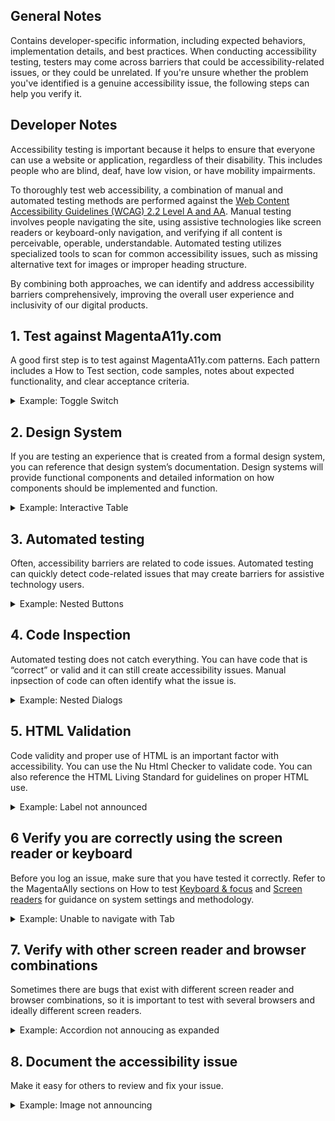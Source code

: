 ## General Notes

Contains developer-specific information, including expected behaviors, implementation details, and
best practices.
When conducting accessibility testing, testers may come across barriers that could be accessibility-related issues, or they could be unrelated. If you're unsure whether the problem you've identified is a genuine accessibility issue, the following steps can help you verify it.

## Developer Notes

Accessibility testing is important because it helps to ensure that everyone can use a website or application, regardless of their disability. This includes people who are blind, deaf, have low vision, or have mobility impairments.

To thoroughly test web accessibility, a combination of manual and automated testing methods are performed against the [Web Content Accessibility Guidelines (WCAG) 2.2 Level A and AA](https://www.w3.org/TR/WCAG22/). Manual testing involves people navigating the site, using assistive technologies like screen readers or keyboard-only navigation, and verifying if all content is perceivable, operable, understandable. Automated testing utilizes specialized tools to scan for common accessibility issues, such as missing alternative text for images or improper heading structure.

By combining both approaches, we can identify and address accessibility barriers comprehensively, improving the overall user experience and inclusivity of our digital products.

## <step-number>1.</step-number> Test against MagentaA11y.com
A good first step is to test against MagentaA11y.com patterns. Each pattern includes a How to Test section, code samples, notes about expected functionality, and clear acceptance criteria.

<details>

  <summary>
    Example: Toggle Switch
  </summary>

  <h3>Scenario</h3>
  On the web page you are testing you encounter a toggle switch that does not work with the left and right arrow keys like you believe it should.

  <h3>What to do</h3>
  To verify if arrow key support is expected for toggles on the web, you can first check MagentaA11y. Locate the [Toggle Switch](https://www.magentaa11y.com/MagentaA11yV2#/web-criteria/component/toggle-switch) component page and review the How to test section. Arrow key support is not mentioned so this is not a requirement for toggle switches and so this is not an accessibility issue. 
</details>

## <step-number>2.</step-number> Design System 
If you are testing an experience that is created from a formal design system, you can reference that design system’s documentation. Design systems will provide functional components and detailed information on how components should be implemented and function. 

<details>

  <summary>
    Example: Interactive Table
  </summary>

  <h3>Scenario</h3>
  You are testing a page that consists of an interactive table. When you send keyboard focus to the table, focus skips the table headers and jumps to the second row. You are not sure if this is a focus order issue.

  <h3>What to do</h3>
  You know this project uses the brand-new design system, so you check the documentation for the interactive table. You learn that the table is implemented as an ARIA Grid and learn that this is the expected behavior, so this is not an accessibility issue. 

</details>

## <step-number>3.</step-number> Automated testing 
Often, accessibility barriers are related to code issues. Automated testing can quickly detect code-related issues that may create barriers for assistive technology users. 

<details>

  <summary>
    Example: Nested Buttons
  </summary>

  <h3>Scenario</h3>
  You are testing a button that when activated, presents a list of options. For some reason, the screen reader will not interact with the button correctly. 

  <h3>What to do</h3>
  You have ran some automated accessibility tests and in the results there is an issue identified that indicates the author has nested a button element inside of another button element and that is not only invalid HTML, it is creating the barrier with the screen reader so this is an issue. 
<br><br>

```html
<div role="button" tabindex="0">
  <button>Click Me</button>
</div>
```

</details>

## <step-number>4.</step-number> Code Inspection 
Automated testing does not catch everything. You can have code that is “correct” or valid and it can still create accessibility issues. Manual inpsection of code can often identify what the issue is.

<details>

  <summary>
    Example: Nested Dialogs
  </summary>

  <h3>Scenario</h3>
  On the web page you are testing you encounter a dialog that is not being announced by the NVDA screen reader for some reason.

  <h3>What to do</h3>
  After opening Chrome DevTools and inspecting the code, you notice higher up in the DOM that there is a dialog element nested inside of another dialog element. While this may be valid HTML, it has created a barrier for NVDA users because it is not a standard implementation of a dialog, so this is an accessibility issue.

</details>

## <step-number>5.</step-number> HTML Validation
Code validity and proper use of HTML is an important factor with accessibility. You can use the Nu Html Checker to validate code. You can also reference the HTML Living Standard for guidelines on proper HTML use.

<details>

  <summary>
    Example: Label not announced
  </summary>

  <h3>Scenario</h3>
  An ARIA Combobox has a nearby text label, but this label is not announced by the screen reader when the widget receives focus. 

  <h3>What to do</h3>
  Using the Nu Html Checker, validate an isolated fragment of code to see if there are any code validity issues. Improper use of HTML or even spelling errors can cause accessibility barriers. For example, `aria-labeledby` is misspelled and should be `aria-labelledby`. Code validation would detect this code issue. 
</details>

## <step-number>6</step-number> Verify you are correctly using the screen reader or keyboard
Before you log an issue, make sure that you have tested it correctly. Refer to the MagentaAlly sections on How to test [Keyboard & focus](https://www.magentaa11y.com/MagentaA11yV2#/how-to-test/page-level/keyboard-&-focus/) and [Screen readers](https://www.magentaa11y.com/MagentaA11yV2#/how-to-test/page-level/screen-readers/) for guidance on system settings and methodology. 

<details>

  <summary>
    Example: Unable to navigate with Tab
  </summary>

  <h3>Scenario</h3>
  You are attempting to test a web page on your Mac with your keyboard, but are unable to focus on elements you think should be focusable with the Tab key.

  <h3>What to do</h3>
  On your Mac, you go into the "Keyboard" section of your "System Settings" and see that "Keyboard navigation" has not been turned on. Once you turn it on, you are able to tab through the page as expected so this is not an issue. 

</details> 

## <step-number>7.</step-number> Verify with other screen reader and browser combinations 
Sometimes there are bugs that exist with different screen reader and browser combinations, so it is important to test with several browsers and ideally different screen readers.

<details>

  <summary>
    Example: Accordion not annoucing as expanded
  </summary>

  <h3>Scenario</h3>
  You are testing a page in Chrome with NVDA. On page load there is an expanded accordion button, but it is not annoucing as expanded with NVDA.

  <h3>What to do</h3>
  You inspect the code and see the appropriate `aria-expanded="true"` attribute, so you test the same page in Firefox with NVDA and JAWS, as well as in Safari with Voiceover. The button is announcing as expected in all environments so you determine there is a bug with NVDA/Chrome and do not need to mark it as an accessibility issue. 

</details> 

## <step-number>8.</step-number> Document the accessibility issue 
Make it easy for others to review and fix your issue. 

 <details>

  <summary>
    Example: Image not announcing 
  </summary>
  
  <h3>Scenario</h3>
  You discovered an image of a product that is not announcing for screen readers on the home page because it is missing an alt attribute.

  <h3>What to do</h3>
  You want to clearly capture the exact steps to recreate the issue in your organizations bug tracking system.
  
  <ul>
    <li>The URL where the image is located</li>
    <li>A description of the image and its location on the page</li>
    <li>The accessibility concern (ex: "missing alt attribute")</li>
    <li>Who it impacts - which users are impacted by the barrier and why</li>
    <li>A snippet of the corresponding code</li>
    <li>Screenshots of the images (ensure the screenshot has context - don't crop too tight)</li>
    <li>A good/fixed snippet of the corresponding code</li>
  </ul>

  While it is always helpful to provide screenshots, your issue should be written clear enough that they are not needed by someone reading the details of the bug. 

</details> 
